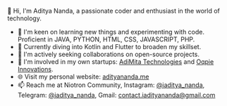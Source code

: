 👋 Hi, I'm Aditya Nanda, a passionate coder and enthusiast in the world of technology.

- 👀 I'm keen on learning new things and experimenting with code. Proficient in JAVA, PYTHON, HTML, CSS, JAVASCRIPT, PHP.
- 🌱 Currently diving into Kotlin and Flutter to broaden my skillset.
- 💞️ I'm actively seeking collaborations on open-source projects.
- 🚀 I'm involved in my own startups: [AdiMita Technologies](https://adimita.in) and [Oqpie Innovations](https://oqpieinnovations.in).
- 🌐 Visit my personal website: [adityananda.me](https://adityananda.me)
- 📫 Reach me at Niotron Community, Instagram: [@iaditya_nanda](https://www.instagram.com/iaditya_nanda/), Telegram: [@iaditya_nanda](https://t.me/iaditya_nanda), Gmail: contact.iadityananda@gmail.com

<!---
iAditya-Nanda/iAditya-Nanda is a ✨ special ✨ repository because its `README.md` (this file) appears on your GitHub profile.
You can click the Preview link to take a look at your changes.
--->
